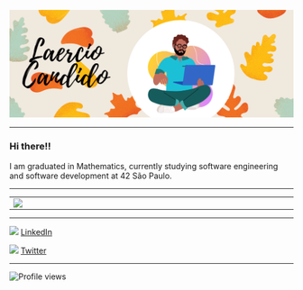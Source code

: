 ![Representação de Laercio sentado de pernas cruzadas com um notebook na mão em um fundo com folhas](https://github.com/LaercioCandido/LaercioCandido/blob/main/capa.png)

-------

### Hi there!!

I am graduated in Mathematics, currently studying software engineering and software development at 42 São Paulo.

-------

<center>
<table>
    <tr>
        <td><img width="495px" align="left" src="https://github-readme-stats.vercel.app/api?username=laerciocandido&theme=buefy"/></td>
        <td><img width="400px" align="left" src="https://github-readme-stats.vercel.app/api/top-langs/?username=laerciocandido&hide=html&layout=compact&theme=buefy" /></td>
    </tr>   
</table>
</center>

--------

<a href="https://www.linkedin.com/in/laerciocandido"><img src="https://github.com/laerciocandido/laerciocandido/linkedin.png" width="16"></img></a> [LinkedIn](https://www.linkedin.com/in/laerciocandido)  

<a href="https://www.twitter.com/lahhalcandido"><img src="https://github.com/laerciocandido/laerciocandido/twitter.png" width="16"></img></a> [Twitter](https://www.twitter.com/lahhalcandido)  


--------

![Profile views](https://komarev.com/ghpvc/?username=laerciocandido&color=blue&style=flat)

